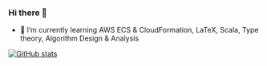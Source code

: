 ### Hi there 👋

- 🔭 I’m currently learning AWS ECS & CloudFormation, LaTeX, Scala, Type theory, Algorithm Design & Analysis

[![GitHub stats](https://github-readme-stats.vercel.app/api?username=bepetersn)](https://github.com/anuraghazra/github-readme-stats)

<!--
**bepetersn/bepetersn** is a ✨ _special_ ✨ repository because its `README.md` (this file) appears on your GitHub profile.

Here are some ideas to get you started:

- 🔭 I’m currently working on ...
- 🌱 I’m currently learning ...
- 👯 I’m looking to collaborate on ...
- 🤔 I’m looking for help with ...
- 💬 Ask me about ...
- 📫 How to reach me: ...
- 😄 Pronouns: ...
- ⚡ Fun fact: ...
-->
